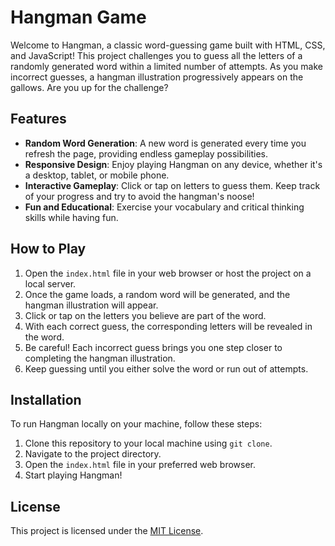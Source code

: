 # Hangman Game

Welcome to Hangman, a classic word-guessing game built with HTML, CSS, and JavaScript! This project challenges you to guess all the letters of a randomly generated word within a limited number of attempts. As you make incorrect guesses, a hangman illustration progressively appears on the gallows. Are you up for the challenge?

## Features

- **Random Word Generation**: A new word is generated every time you refresh the page, providing endless gameplay possibilities.
- **Responsive Design**: Enjoy playing Hangman on any device, whether it's a desktop, tablet, or mobile phone.
- **Interactive Gameplay**: Click or tap on letters to guess them. Keep track of your progress and try to avoid the hangman's noose!
- **Fun and Educational**: Exercise your vocabulary and critical thinking skills while having fun.

## How to Play

1. Open the `index.html` file in your web browser or host the project on a local server.
2. Once the game loads, a random word will be generated, and the hangman illustration will appear.
3. Click or tap on the letters you believe are part of the word.
4. With each correct guess, the corresponding letters will be revealed in the word.
5. Be careful! Each incorrect guess brings you one step closer to completing the hangman illustration.
6. Keep guessing until you either solve the word or run out of attempts.

## Installation

To run Hangman locally on your machine, follow these steps:

1. Clone this repository to your local machine using `git clone`.
2. Navigate to the project directory.
3. Open the `index.html` file in your preferred web browser.
4. Start playing Hangman!

 
## License

This project is licensed under the [MIT License](LICENSE).

 

